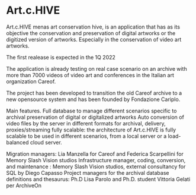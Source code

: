 # Art.c.HIVE
Art.c.HIVE menas art conservation hive,
is an application that has as its objective the conservation and preservation of digital artworks or the digitized version of artworks. Especially in the conservation of video art artworks.

The first realease is expected in the 1Q 2022

The application is already testing on real case scenario on an archive with more than 7000 videos of video art and conferences in the Italian art organization Careof.

The project has been developed to transition the old Careof archive to a new opensource system and has been founded by Fondazione Cariplo.

Main features.
Full database to manage different scenarios specific to archival preservation of digital or digitalized artworks
Auto conversion of video files by the server in different formats for archival, delivery, proxies/streaming
fully scalable: the architecture of Art.c.HIVE is fully scalable to be used in different scenarios, from a local server or a load-balanced cloud server.

Migration managers: Lia Manzella for Careof and Federica Scarpellini for Memory Slash Vision studios
Infrastructure manager, coding, conversion, and maintenance : Memory Slash Vision studios, external consultancy for SQL by Diego Capasso
Project managers for the archival database definitions and thesaurus: Ph.D Lisa Parolo and Ph.D. student Vittoria Gelati per ArchiveOn
